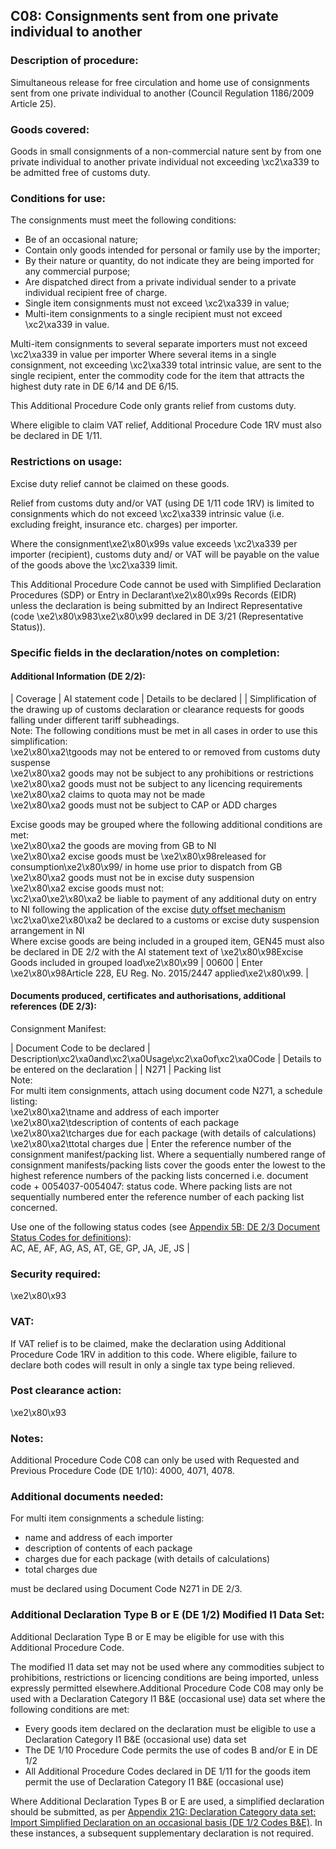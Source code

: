 C08: Consignments sent from one private individual to another
-------------------------------------------------------------

### Description of procedure:

Simultaneous release for free circulation and home use of consignments sent from one private individual to another (Council Regulation 1186/2009 Article 25).

### Goods covered:

Goods in small consignments of a non-commercial nature sent by from one private individual to another private individual not exceeding \xc2\xa339 to be admitted free of customs duty.

### Conditions for use:

The consignments must meet the following conditions:

 * Be of an occasional nature;
 * Contain only goods intended for personal or family use by the importer;
 * By their nature or quantity, do not indicate they are being imported for any commercial purpose;
 * Are dispatched direct from a private individual sender to a private individual recipient free of charge.
 * Single item consignments must not exceed \xc2\xa339 in value;
 * Multi-item consignments to a single recipient must not exceed \xc2\xa339 in value.

Multi-item consignments to several separate importers must not exceed \xc2\xa339 in value per importer Where several items in a single consignment, not exceeding \xc2\xa339 total intrinsic value, are sent to the single recipient, enter the commodity code for the item that attracts the highest duty rate in DE 6/14 and DE 6/15.

This Additional Procedure Code only grants relief from customs duty.

Where eligible to claim VAT relief, Additional Procedure Code 1RV must also be declared in DE 1/11.

### Restrictions on usage:

Excise duty relief cannot be claimed on these goods.

Relief from customs duty and/or VAT (using DE 1/11 code 1RV) is limited to consignments which do not exceed \xc2\xa339 intrinsic value (i.e. excluding freight, insurance etc. charges) per importer.

Where the consignment\xe2\x80\x99s value exceeds \xc2\xa339 per importer (recipient), customs duty and/ or VAT will be payable on the value of the goods above the \xc2\xa339 limit.

This Additional Procedure Code cannot be used with Simplified Declaration Procedures (SDP) or Entry in Declarant\xe2\x80\x99s Records (EIDR) unless the declaration is being submitted by an Indirect Representative (code \xe2\x80\x983\xe2\x80\x99 declared in DE 3/21 (Representative Status)).

### Specific fields in the declaration/notes on completion:

#### Additional Information (DE 2/2):



  |  Coverage |  AI statement code |  Details to be declared | 
   |  Simplification of the drawing up of customs declaration or clearance requests for goods falling under different tariff subheadings.  
Note: The following conditions must be met in all cases in order to use this simplification:  
\xe2\x80\xa2\tgoods may not be entered to or removed from customs duty suspense  
\xe2\x80\xa2 goods may not be subject to any prohibitions or restrictions  
\xe2\x80\xa2 goods must not be subject to any licencing requirements  
\xe2\x80\xa2 claims to quota may not be made  
\xe2\x80\xa2 goods must not be subject to CAP or ADD charges  
   
Excise goods may be grouped where the following additional conditions are met:  
\xe2\x80\xa2 the goods are moving from GB to NI  
\xe2\x80\xa2 excise goods must be \xe2\x80\x98released for consumption\xe2\x80\x99/ in home use prior to dispatch from GB  
\xe2\x80\xa2 goods must not be in excise duty suspension   
\xe2\x80\xa2 excise goods must not:   
\xc2\xa0\xe2\x80\xa2 be liable to payment of any additional duty on entry to NI following the application of the excise [duty offset mechanism](https://www.gov.uk/government/publications/moving-excise-goods-as-freight-under-the-northern-ireland-protocol-from-1-january-2021/the-duty-off-set-mechanism)   
\xc2\xa0\xe2\x80\xa2 be declared to a customs or excise duty suspension arrangement in NI   
Where excise goods are being included in a grouped item, GEN45 must also be declared in DE 2/2 with the AI statement text of \xe2\x80\x98Excise Goods included in grouped load\xe2\x80\x99 |  00600 |  Enter \xe2\x80\x98Article 228, EU Reg. No. 2015/2447 applied\xe2\x80\x99. | 
 
#### Documents produced, certificates and authorisations, additional references (DE 2/3):

Consignment Manifest:



  |  Document Code to be declared |  Description\xc2\xa0and\xc2\xa0Usage\xc2\xa0of\xc2\xa0Code |  Details to be entered on the declaration | 
   |  N271 |  Packing list  
Note:  
For multi item consignments, attach using document code N271, a schedule listing:  
\xe2\x80\xa2\tname and address of each importer  
\xe2\x80\xa2\tdescription of contents of each package  
\xe2\x80\xa2\tcharges due for each package (with details of calculations)  
\xe2\x80\xa2\ttotal charges due |  Enter the reference number of the consignment manifest/packing list. Where a sequentially numbered range of consignment manifests/packing lists cover the goods enter the lowest to the highest reference numbers of the packing lists concerned i.e. document code + 0054037-0054047: status code. Where packing lists are not sequentially numbered enter the reference number of each packing list concerned.  
  
Use one of the following status codes (see [Appendix 5B: DE 2/3 Document Status Codes for definitions](https://www.gov.uk/guidance/data-element-23-document-status-codes-of-the-customs-declaration-service-cds)):  
 AC, AE, AF, AG, AS, AT, GE, GP, JA, JE, JS | 
 
### Security required:

\xe2\x80\x93

### VAT:

If VAT relief is to be claimed, make the declaration using Additional Procedure Code 1RV in addition to this code. Where eligible, failure to declare both codes will result in only a single tax type being relieved.

### Post clearance action:

\xe2\x80\x93

### Notes:

Additional Procedure Code C08 can only be used with Requested and Previous Procedure Code (DE 1/10): 4000, 4071, 4078.

### Additional documents needed:

For multi item consignments a schedule listing:

 * name and address of each importer
 * description of contents of each package
 * charges due for each package (with details of calculations)
 * total charges due

must be declared using Document Code N271 in DE 2/3.

### Additional Declaration Type B or E (DE 1/2) Modified I1 Data Set:

Additional Declaration Type B or E may be eligible for use with this Additional Procedure Code.

The modified I1 data set may not be used where any commodities subject to prohibitions, restrictions or licencing conditions are being imported, unless expressly permitted elsewhere.Additional Procedure Code C08 may only be used with a Declaration Category I1 B&E (occasional use) data set where the following conditions are met:

 * Every goods item declared on the declaration must be eligible to use a Declaration Category I1 B&E (occasional use) data set
 * The DE 1/10 Procedure Code permits the use of codes B and/or E in DE 1/2
 * All Additional Procedure Codes declared in DE 1/11 for the goods item permit the use of Declaration Category I1 B&E (occasional use)

Where Additional Declaration Types B or E are used, a simplified declaration should be submitted, as per [Appendix 21G: Declaration Category data set: Import Simplified Declaration on an occasional basis (DE 1/2 Codes B&E)](https://www.gov.uk/government/publications/appendix-21-import-declaration-category-data-sets/appendix-21g-declaration-category-data-sets-i1-be). In these instances, a subsequent supplementary declaration is not required.

